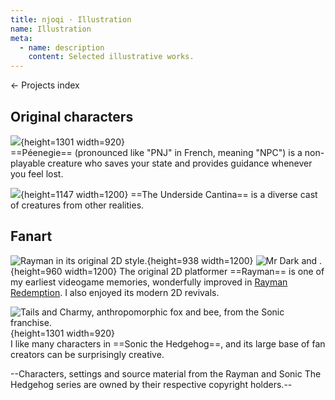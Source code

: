 ```yaml
---
title: njoqi · Illustration
name: Illustration
meta:
  - name: description
    content: Selected illustrative works.
---
```


<p>
  <router-link to="/">
    ← Projects index
  </router-link>
</p>

<script setup>
  import ArticleHeader from '../../components/article-header.vue'
</script>

<article-header v-bind="frontmatter" />

## Original characters

![](/assets/images/projects/illustration/peenegie.jpg){height=1301 width=920}  
==Péenegie== (pronounced like "PNJ" in French, meaning "NPC") is a non-playable creature who saves your state and provides guidance whenever you feel lost.

![](/assets/images/projects/illustration/cantina.png){height=1147 width=1200}
==The Underside Cantina== is a diverse cast of creatures from other realities.


## Fanart

![Rayman in its original 2D style.](/assets/images/projects/illustration/rayman.jpg){height=938 width=1200}
![Mr Dark and .](/assets/images/projects/illustration/mr-dark.jpg){height=960 width=1200}
The original 2D platformer ==Rayman== is one of my earliest videogame memories, wonderfully improved in [Rayman Redemption](https://gamejolt.com/games/raymanredemption/340532). I also enjoyed its modern 2D revivals.


![Tails and Charmy, anthropomorphic fox and bee, from the Sonic franchise.](/assets/images/projects/illustration/dress-boy.jpg){height=1301 width=920}  
I like many characters in ==Sonic the Hedgehog==, and its large base of fan creators can be surprisingly creative.

--Characters, settings and source material from the Rayman and Sonic The Hedgehog series are owned by their respective copyright holders.--